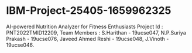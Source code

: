 # IBM-Project-25405-1659962325
AI-powered Nutrition Analyzer for Fitness Enthusiasts
Project Id : PNT2022TMID12209, 
Team Members : S.Harithan - 19ucse047, 
N.P.Suriya Prakash - 19ucse076, 
Javeed Ahmed Reshi - 19ucse048, 
J.Vinoth - 19ucse046.
